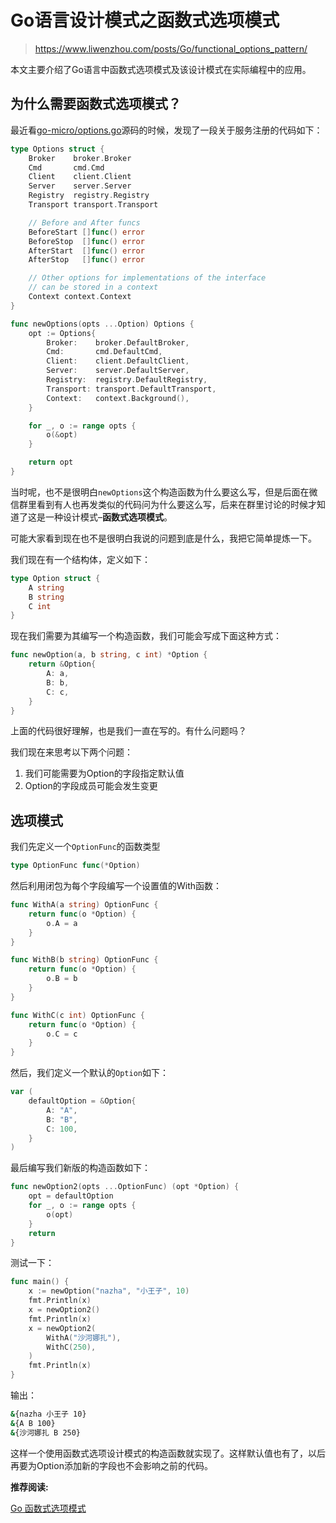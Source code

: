 # Go语言设计模式之函数式选项模式

> https://www.liwenzhou.com/posts/Go/functional_options_pattern/

本文主要介绍了Go语言中函数式选项模式及该设计模式在实际编程中的应用。

## 为什么需要函数式选项模式？

最近看[go-micro/options.go](https://github.com/micro/go-micro/blob/master/options.go)源码的时候，发现了一段关于服务注册的代码如下：

```go
type Options struct {
	Broker    broker.Broker
	Cmd       cmd.Cmd
	Client    client.Client
	Server    server.Server
	Registry  registry.Registry
	Transport transport.Transport

	// Before and After funcs
	BeforeStart []func() error
	BeforeStop  []func() error
	AfterStart  []func() error
	AfterStop   []func() error

	// Other options for implementations of the interface
	// can be stored in a context
	Context context.Context
}

func newOptions(opts ...Option) Options {
	opt := Options{
		Broker:    broker.DefaultBroker,
		Cmd:       cmd.DefaultCmd,
		Client:    client.DefaultClient,
		Server:    server.DefaultServer,
		Registry:  registry.DefaultRegistry,
		Transport: transport.DefaultTransport,
		Context:   context.Background(),
	}

	for _, o := range opts {
		o(&opt)
	}

	return opt
}
```

当时呢，也不是很明白`newOptions`这个构造函数为什么要这么写，但是后面在微信群里看到有人也再发类似的代码问为什么要这么写，后来在群里讨论的时候才知道了这是一种设计模式–**函数式选项模式**。

可能大家看到现在也不是很明白我说的问题到底是什么，我把它简单提炼一下。

我们现在有一个结构体，定义如下：

```go
type Option struct {
	A string
	B string
	C int
}
```

现在我们需要为其编写一个构造函数，我们可能会写成下面这种方式：

```go
func newOption(a, b string, c int) *Option {
	return &Option{
		A: a,
		B: b,
		C: c,
	}
}
```

上面的代码很好理解，也是我们一直在写的。有什么问题吗？

我们现在来思考以下两个问题：

1. 我们可能需要为Option的字段指定默认值
2. Option的字段成员可能会发生变更

## 选项模式

我们先定义一个`OptionFunc`的函数类型

```go
type OptionFunc func(*Option)
```

然后利用闭包为每个字段编写一个设置值的With函数：

```go
func WithA(a string) OptionFunc {
	return func(o *Option) {
		o.A = a
	}
}

func WithB(b string) OptionFunc {
	return func(o *Option) {
		o.B = b
	}
}

func WithC(c int) OptionFunc {
	return func(o *Option) {
		o.C = c
	}
}
```

然后，我们定义一个默认的`Option`如下：

```go
var (
	defaultOption = &Option{
		A: "A",
		B: "B",
		C: 100,
	}
)
```

最后编写我们新版的构造函数如下：

```go
func newOption2(opts ...OptionFunc) (opt *Option) {
	opt = defaultOption
	for _, o := range opts {
		o(opt)
	}
	return
}
```

测试一下：

```go
func main() {
	x := newOption("nazha", "小王子", 10)
	fmt.Println(x)
	x = newOption2()
	fmt.Println(x)
	x = newOption2(
		WithA("沙河娜扎"),
		WithC(250),
	)
	fmt.Println(x)
}
```

输出：

```bash
&{nazha 小王子 10}
&{A B 100}
&{沙河娜扎 B 250}
```

这样一个使用函数式选项设计模式的构造函数就实现了。这样默认值也有了，以后再要为Option添加新的字段也不会影响之前的代码。

**推荐阅读:**

[Go 函数式选项模式](https://studygolang.com/articles/12329)